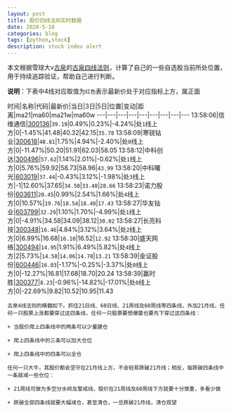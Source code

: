 ```yaml
---
layout: post
title: 股价四线法则实时数据
date: 2020-5-10
categories: blog
tags: [python,stock]
description: stock index alert
---
```



本文根据雪球大v[古泉](https://xueqiu.com/u/7148646888)的[古泉四线法则](https://xueqiu.com/7148646888/130498192)，计算了自己的一些自选股当前所处位置，用于持续追踪验证，帮助自己进行判断。

**说明**：下表中4线对应取值为`红色`表示最新价处于对应指标上方，属正面

时间|名称|代码|最新价|当日|3日|5日|位置|变动|距离|ma21|ma60|ma21w|ma60w
---|---|---|---|---|---|---|---|---
13:58:06|信维通信|[300136](https://xueqiu.com/S/SZ300136)|`39.19`|0.49%|0.23%|-4.24%|处`1`线上方|0|-1.45%|41.48|40.32|42.15|`35.78`
13:58:09|寒锐钴业|[300618](https://xueqiu.com/S/SZ300618)|`48.81`|1.75%|4.94%|-2.40%|处`0`线上方|0|-11.47%|50.20|51.91|62.03|58.05
13:58:12|中科创达|[300496](https://xueqiu.com/S/SZ300496)|`57.62`|1.14%|2.01%|-0.62%|处`1`线上方|0|5.76%|59.92|58.73|58.96|`43.99`
13:58:20|中科曙光|[603019](https://xueqiu.com/S/SH603019)|`37.44`|-0.43%|3.12%|-1.98%|处`3`线上方|-1|12.60%|37.65|`34.50`|`33.48`|`28.66`
13:58:23|诺力股份|[603611](https://xueqiu.com/S/SH603611)|`20.45`|0.99%|2.54%|1.66%|处`4`线上方|0|10.57%|`19.76`|`18.54`|`18.40`|`17.43`
13:58:27|华友钴业|[603799](https://xueqiu.com/S/SH603799)|`32.29`|1.10%|1.70%|-4.99%|处`1`线上方|0|-4.91%|34.58|34.09|38.12|`30.02`
13:58:27|长亮科技|[300348](https://xueqiu.com/S/SZ300348)|`16.46`|4.84%|3.12%|3.64%|处`2`线上方|0|6.99%|16.68|`16.10`|16.52|`12.92`
13:58:30|盛天网络|[300494](https://xueqiu.com/S/SZ300494)|`14.95`|1.91%|6.49%|5.82%|处`4`线上方|2|5.73%|`14.58`|`14.06`|`14.78`|`13.21`
13:58:39|金证股份|[600446](https://xueqiu.com/S/SH600446)|`16.03`|-1.17%|-0.25%|-3.37%|处`0`线上方|0|-12.27%|16.81|17.68|18.70|20.24
13:58:39|赢时胜|[300377](https://xueqiu.com/S/SZ300377)|`8.23`|-0.96%|-14.82%|-17.01%|处`0`线上方|0|-22.69%|9.82|10.52|10.95|11.43

```
古泉4线法则的精髓如下。抓住21日线、60日线、21周线及60周线等四条线，外加21月线，任何一只股票上涨都要穿过这四条线，任何一只股票要想爆雷也要先下穿过这四条线：

+ 当股价爬上四条线中的两条可以少量建仓

+ 爬上四条线中的三条可以加大仓位

+ 爬上四条线中的四条可以全仓

任何一只大牛，其股价都会坚守在21月线上方，不会轻易跌破21月线；相反，每跌破四条线中一条就减一些仓位：

+ 21周线可做为多空分水岭及警戒线，股价在21周线及60周线下方就要十分慎重，多看少做

+ 跌破全部四条线就要大幅减仓，甚至清仓，一旦跌破21月线，清仓观望
```